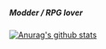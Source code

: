 ##### Modder / RPG lover
[![Anurag's github stats](https://github-readme-stats.vercel.app/api?username=haadty&show_icons=true&theme=dark)](https://github.com/anuraghazra/github-readme-stats)
